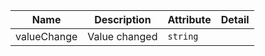 | Name       | Description                   | Attribute        | Detail |
|------------|-------------------------------|------------------|--------|
|valueChange| Value changed | `string`

